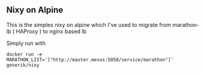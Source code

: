 ## Nixy on Alpine

This is the simples nixy on alpine which I've used to migrate from marathon-lb ( HAProxy ) to nginx based lb

Simply run with

    docker run -e MARATHON_LIST='["http://master.mesos:5050/service/marathon"]' generik/nixy



